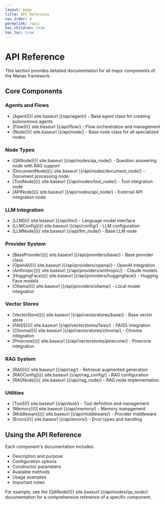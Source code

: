 ```yaml
---
layout: page
title: API Reference
nav_order: 4
permalink: /api/
has_children: true
has_toc: true
---
```


# API Reference

This section provides detailed documentation for all major components of the Manas framework.

## Core Components

### Agents and Flows

- [Agent]({{ site.baseurl }}/api/agent/) - Base agent class for creating autonomous agents
- [Flow]({{ site.baseurl }}/api/flow/) - Flow orchestration and management
- [Node]({{ site.baseurl }}/api/node/) - Base node class for all specialized nodes

### Node Types

- [QANode]({{ site.baseurl }}/api/nodes/qa_node/) - Question answering node with RAG support
- [DocumentNode]({{ site.baseurl }}/api/nodes/document_node/) - Document processing node
- [ToolNode]({{ site.baseurl }}/api/nodes/tool_node/) - Tool integration node
- [APINode]({{ site.baseurl }}/api/nodes/api_node/) - External API integration node

### LLM Integration

- [LLM]({{ site.baseurl }}/api/llm/) - Language model interface
- [LLMConfig]({{ site.baseurl }}/api/config/) - LLM configuration
- [LLMNode]({{ site.baseurl }}/api/llm_node/) - Base LLM node

### Provider System

- [BaseProvider]({{ site.baseurl }}/api/providers/base/) - Base provider class
- [OpenAI]({{ site.baseurl }}/api/providers/openai/) - OpenAI integration
- [Anthropic]({{ site.baseurl }}/api/providers/anthropic/) - Claude models
- [HuggingFace]({{ site.baseurl }}/api/providers/huggingface/) - Hugging Face models
- [Ollama]({{ site.baseurl }}/api/providers/ollama/) - Local model integration

### Vector Stores

- [VectorStore]({{ site.baseurl }}/api/vectorstores/base/) - Base vector store
- [FAISS]({{ site.baseurl }}/api/vectorstores/faiss/) - FAISS integration
- [Chroma]({{ site.baseurl }}/api/vectorstores/chroma/) - Chroma integration
- [Pinecone]({{ site.baseurl }}/api/vectorstores/pinecone/) - Pinecone integration

### RAG System

- [RAG]({{ site.baseurl }}/api/rag/) - Retrieval augmented generation
- [RAGConfig]({{ site.baseurl }}/api/rag_config/) - RAG configuration
- [RAGNode]({{ site.baseurl }}/api/rag_node/) - RAG node implementation

### Utilities

- [Tool]({{ site.baseurl }}/api/tool/) - Tool definition and management
- [Memory]({{ site.baseurl }}/api/memory/) - Memory management
- [Middleware]({{ site.baseurl }}/api/middleware/) - Provider middleware
- [Errors]({{ site.baseurl }}/api/errors/) - Error types and handling

## Using the API Reference

Each component's documentation includes:
- Description and purpose
- Configuration options
- Constructor parameters
- Available methods
- Usage examples
- Important notes

For example, see the [QANode]({{ site.baseurl }}/api/nodes/qa_node/) documentation for a comprehensive reference of a specific component.